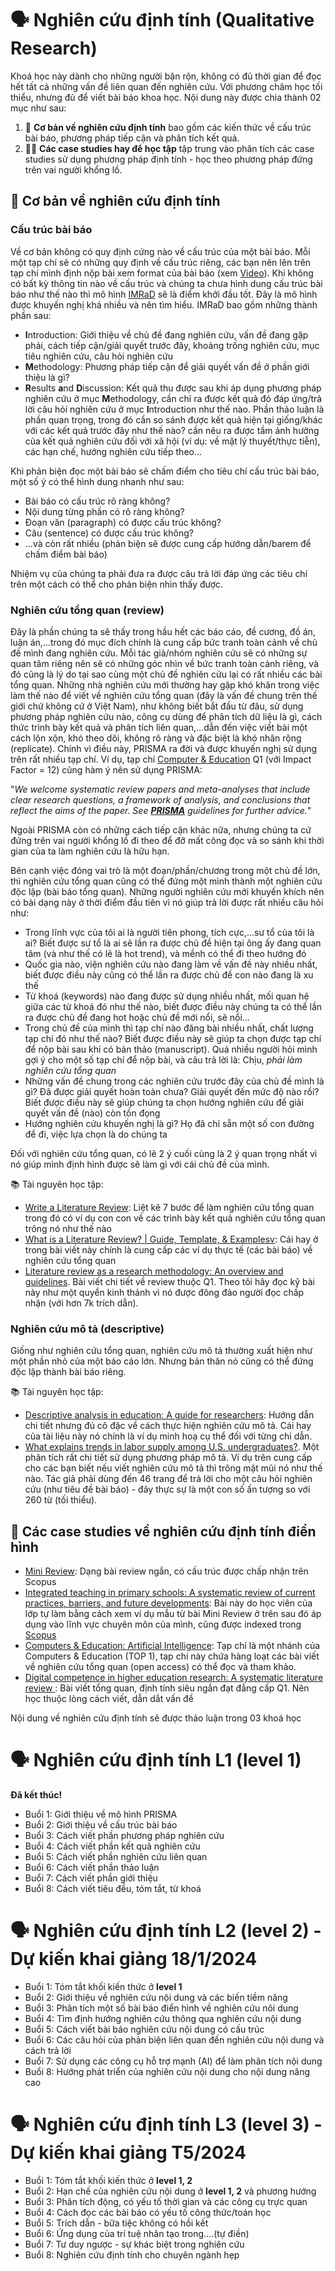 # 🗣️ Nghiên cứu định tính (Qualitative Research)

Khoá học này dành cho những người bận rộn, không có đủ thời gian để đọc hết tất cả những vấn đề liên quan đến nghiên cứu. Với phương châm học tối thiểu, nhưng đủ để viết bài báo khoa học. Nội dung này được chia thành 02 mục như sau:

1. 🧩 **Cơ bản về nghiên cứu định tính** bao gồm các kiến thức về cấu trúc bài báo, phương pháp tiếp cận và phân tích kết quả.
2. 🧑‍🔬 **Các case studies hay để học tập** tập trung vào phân tích các case studies sử dụng phương pháp định tính - học theo phương pháp đứng trên vai người khổng lồ. 

## 📝 Cơ bản về nghiên cứu định tính

### Cấu trúc bài báo
Về cơ bản không có quy định cứng nào về cấu trúc của một bài báo. Mỗi một tạp chí sẽ có những quy định về cấu trúc riêng, các bạn nên lên trên tạp chí mình định nộp bài xem format của bài báo (xem [Video](https://youtu.be/OVJ2P_el6us)). Khi không có bất kỳ thông tin nào về cấu trúc và chúng ta chưa hình dung cấu trúc bài báo như thế nào thì mô hình [IMRaD](https://en.wikipedia.org/wiki/IMRAD) sẽ là điểm khởi đầu tốt. Đây là mô hình được khuyến nghị khá nhiều và nên tìm hiểu. IMRaD bao gồm những thành phần sau:

- **I**ntroduction: Giới thiệu về chủ đề đang nghiên cứu, vấn đề đang gặp phải, cách tiếp cận/giải quyết trước đây, khoảng trống nghiên cứu, mục tiêu nghiên cứu, câu hỏi nghiên cứu
- **M**ethodology: Phương pháp tiếp cận để giải quyết vấn đề ở phần giới thiệu là gì?
- **R**esults **a**nd **D**iscussion: Kết quả thu được sau khi áp dụng phương pháp nghiên cứu ở mục **M**ethodology, cần chỉ ra được kết quả đó đáp ứng/trả lời câu hỏi nghiên cứu ở mục **I**ntroduction như thế nào. Phần thảo luận là phần quan trọng, trong đó cần so sánh được kết quả hiện tại giống/khác với các kết quả trước đây như thế nào? cần nêu ra được tầm ảnh hưởng của kết quả nghiên cứu đối với xã hội (ví dụ: về mặt lý thuyết/thực tiễn), các hạn chế, hướng nghiên cứu tiếp theo...

Khi phản biện đọc một bài báo sẽ chấm điểm cho tiêu chí cấu trúc bài báo, một số ý có thể hình dung nhanh như sau:

- Bài báo có cấu trúc rõ ràng không? 
- Nội dung từng phần có rõ ràng không?
- Đoạn văn (paragraph) có được cấu trúc không?
- Câu (sentence) có được cấu trúc không?
- ...và còn rất nhiều (phản biện sẽ được cung cấp hướng dẫn/barem để chấm điểm bài báo)

Nhiệm vụ của chúng ta phải đưa ra được câu trả lời đáp ứng các tiêu chí trên một cách có thể cho phản biện nhìn thấy được.


### Nghiên cứu tổng quan (review)
Đây là phần chúng ta sẽ thấy trong hầu hết các báo cáo, đề cương, đồ án, luận án,...trong đó mục đích chính là cung cấp bức tranh toàn cảnh về chủ đề mình đang nghiên cứu. Mỗi tác giả/nhóm nghiên cứu sẽ có những sự quan tâm riêng nên sẽ có những góc nhìn về bức tranh toàn cảnh riêng, và đó cũng là lý do tại sao cùng một chủ đề nghiên cứu lại có rất nhiều các bài tổng quan. Những nhà nghiên cứu mới thường hay gặp khó khăn trong việc làm thế nào để viết về nghiên cứu tổng quan (đây là vấn đề chung trên thế giới chứ không cứ ở Việt Nam), như không biết bắt đầu từ đâu, sử dụng phương pháp nghiên cứu nào, công cụ dùng để phân tích dữ liệu là gì, cách thức trình bày kết quả và phân tích liên quan,...dẫn đến việc viết bài một cách lộn xộn, khó theo dõi, không rõ ràng và đặc biệt là khó nhân rộng (replicate). Chính vì điều này, PRISMA ra đời và được khuyến nghị sử dụng trên rất nhiều tạp chí. Ví dụ, tạp chí [Computer & Education](https://www.sciencedirect.com/journal/computers-and-education) Q1 (với Impact Factor =  12)  cũng hàm ý nên sử dụng PRISMA:

"_We welcome systematic review papers and meta-analyses that include clear research questions, a framework of analysis, and conclusions that reflect the aims of the paper. See [**PRISMA**](http://www.prisma-statement.org/?AspxAutoDetectCookieSupport=1) guidelines for further advice._"

Ngoài PRISMA còn có những cách tiếp cận khác nữa, nhưng chúng ta cứ đứng trên vai người khổng lồ đi theo để đỡ mất công đọc và so sánh khi thời gian của ta làm nghiên cứu là hữu hạn.

Bên cạnh việc đóng vai trò là một đoạn/phần/chương trong một chủ đề lớn, thì nghiên cứu tổng quan cũng có thể đứng một mình thành một nghiên cứu độc lập (bài báo tổng quan). Những người nghiên cứu mới khuyến khích nên có bài dạng này ở thời điểm đầu tiên vì nó giúp trả lời được rất nhiều câu hỏi như:

- Trong lĩnh vực của tôi ai là người tiên phong, tích cực,...sư tổ của tôi là ai? Biết được sư tổ là ai sẽ lần ra được chủ đề hiện tại ông ấy đang quan tâm (và như thế có lẽ là hot trend), và mềnh có thể đi theo hướng đó
- Quốc gia nào, viện nghiên cứu nào đang làm về vấn đề này nhiều nhất, biết được điều này cũng có thể lần ra được chủ đề con nào đang là xu thế
- Từ khoá (keywords) nào đang được sử dụng nhiều nhất, mối quan hệ giữa các từ khoá đó như thế nào, biết được điều này chúng ta có thể lần ra được chủ đề đang hot hoặc chủ đề mới nổi, sẽ nổi...
- Trong chủ đề của mình thì tạp chí nào đăng bài nhiều nhất, chất lượng tạp chí đó như thế nào? Biết được điều này sẽ giúp ta chọn được tạp chí để nộp bài sau khi có bản thảo (manuscript). Quá nhiều người hỏi mình gợi ý cho một số tạp chí để nộp bài, và câu trả lời là: Chịu, _phải làm nghiên cứu tổng quan_
- Những vấn đề chung trong các nghiên cứu trước đây của chủ đề mình là gì? Đã được giải quyết hoàn toàn chưa? Giải quyết đến mức độ nào rồi? Biết được điều này sẽ giúp chúng ta chọn hướng nghiên cứu để giải quyết vấn đề (nào) còn tồn đọng
- Hướng nghiên cứu khuyến nghị là gì? Họ đã chỉ sẵn một số con đường để đi, việc lựa chọn là do chúng ta

Đối với nghiên cứu tổng quan, có lẽ 2 ý cuối cùng là 2 ý quan trọng nhất vì nó giúp mình định hình được sẽ làm gì với cái chủ đề của mình.

📚 Tài nguyên học tập:

- [Write a Literature Review](https://guides.lib.uoguelph.ca/c.php?g=130964&p=5000948): Liệt kê 7 bước để làm nghiên cứu tổng quan trong đó có ví dụ con con về các trình bày kết quả nghiên cứu tổng quan trông nó như thế nào
- [What is a Literature Review? | Guide, Template, & Examplesv](https://www.scribbr.co.uk/thesis-dissertation/literature-review/): Cái hay ở trong bài viết này chính là cung cấp các ví dụ thực tế (các bài báo) về nghiên cứu tổng quan
- [Literature review as a research methodology: An overview and guidelines](https://www.sciencedirect.com/science/article/pii/S0148296319304564). Bài viết chi tiết về review thuộc Q1. Theo tôi hãy đọc kỹ bài này như một quyển kinh thánh vì nó được đông đảo người đọc chấp nhận (với hơn 7k trích dẫn).
  
### Nghiên cứu mô tả (descriptive)
Giống như nghiên cứu tổng quan, nghiên cứu mô tả thường xuất hiện như một phần nhỏ của một báo cáo lớn. Nhưng bản thân nó cũng có thể đứng độc lập thành bài báo riêng.

📚 Tài nguyên học tập:
- [Descriptive analysis in education: A guide for researchers](https://files.eric.ed.gov/fulltext/ED573325.pdf): Hướng dẫn chi tiết nhưng đủ cô đặc về cách thực hiện nghiên cứu mô tả. Cái hay của tài liệu này nó chính là ví dụ minh hoạ cụ thể đối với từng chỉ dẫn.
- [What explains trends in labor supply among U.S. undergraduates?](https://www.nber.org/system/files/working_papers/w17744/w17744.pdf). Một phân tích rất chi tiết sử dụng phương pháp mô tả. Ví dụ trên cung cấp cho các bạn biết nếu viết nghiên cứu mô tả thì trông mặt mũi nó như thế nào. Tác giả phải dùng đến 46 trang để trả lời cho một câu hỏi nghiên cứu (như tiêu đề bài báo) - đây thực sự là một con số ấn tượng so với 260 từ (tối thiểu).
## 🧩 Các case studies về nghiên cứu định tính điển hình

- [Mini Review](https://ijeecs.iaescore.com/index.php/IJEECS/article/view/28127): Dạng bài review ngắn, có cấu trúc được chấp nhận trên Scopus
- [Integrated teaching in primary schools: A systematic review of current practices, barriers, and future developments](https://ijere.iaescore.com/index.php/IJERE/article/view/26087): Bài này do học viên của lớp tự làm bằng cách xem ví dụ mẫu từ bài Mini Review ở trên sau đó áp dụng vào lĩnh vực chuyên môn của mình, cũng được indexed trong [Scopus](https://www.scopus.com/record/display.uri?eid=2-s2.0-85175046142&origin=resultslist&sort=plf-f&cite=2-s2.0-85137644275&src=s&imp=t&sid=9889c5c1207de82605cd6b2e63ab819b&sot=cite&sdt=a&sl=0&relpos=0&citeCnt=0&searchTerm=)
- [Computers & Education: Artificial Intelligence](https://www.sciencedirect.com/journal/computers-and-education-artificial-intelligence): Tạp chí là một nhánh của Computers & Education (TOP 1), tạp chí này chứa hàng loạt các bài viết về nghiên cứu tổng quan (open access) có thể đọc và tham khảo.
- [Digital competence in higher education research: A systematic literature review
](https://www.sciencedirect.com/science/article/pii/S0360131521000890): Bài viết tổng quan, định tính siêu ngắn đạt đẳng cấp Q1. Nên học thuộc lòng cách viết, dẫn dắt vấn đề

Nội dung về nghiên cứu định tính sẽ được thảo luận trong 03 khoá học
# 🗣️ Nghiên cứu định tính L1 (level 1)
**Đã kết thúc!**

- Buổi 1: Giới thiệu về mô hình PRISMA
- Buổi 2: Giới thiệu về cấu trúc bài báo
- Buổi 3: Cách viết phần phương pháp nghiên cứu
- Buổi 4: Cách viết phần kết quả nghiên cứu
- Buổi 5: Cách viết phần nghiên cứu liên quan
- Buổi 6: Cách viết phần thảo luận
- Buổi 7: Cách viết phần giới thiệu
- Buổi 8: Cách viết tiêu đều, tóm tắt, từ khoá


# 🗣️ Nghiên cứu định tính L2 (level 2) - Dự kiến khai giảng 18/1/2024

- Buổi 1: Tóm tắt khối kiến thức ở **level 1**
- Buổi 2: Giới thiệu về nghiên cứu nội dung và các biến tiềm năng
- Buổi 3: Phân tích một số bài báo điển hình về nghiên cứu nôi dung
- Buổi 4: Tìm định hướng nghiên cứu thông qua nghiên cứu nội dung
- Buổi 5: Cách viết bài báo nghiên cứu nội dung có cấu trúc
- Buổi 6: Các câu hỏi của phản biện liên quan đến nghiên cứu nội dung và cách trả lời
- Buổi 7: Sử dụng các công cụ hỗ trợ mạnh (AI) để làm phân tích nội dung
- Buổi 8: Hướng phát triển của nghiên cứu nội dung cho nội dung nâng cao

# 🗣️ Nghiên cứu định tính L3 (level 3) - Dự kiến khai giảng T5/2024

- Buổi 1: Tóm tắt khối kiến thức ở **level 1, 2**
- Buổi 2: Hạn chế của nghiên cứu nội dung ở **level 1, 2** và phương hướng
- Buổi 3: Phân tích động, có yếu tố thời gian và các công cụ trực quan
- Buổi 4: Cách đọc các bài báo có yếu tố công thức/toán học
- Buổi 5: Trích dẫn - bữa tiệc không có hồi kết
- Buổi 6: Ứng dụng của trí tuệ nhân tạo trong....(tự điền)
- Buổi 7: Tư duy ngược - sự khác biệt trong nghiên cứu
- Buổi 8: Nghiên cứu định tính cho chuyên ngành hẹp
